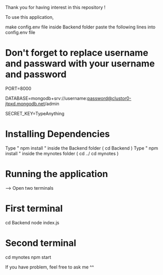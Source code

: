 Thank you for having interest in this repository !

To use this application,

make config.env file inside Backend folder
paste the following lines into config.env file

# Don't forget to replace username and passward with your username and password

PORT=8000

DATABASE=mongodb+srv://username:password@clustor0-jtpxd.mongodb.net/admin

SECRET_KEY=TypeAnything

# Installing Dependencies

Type " npm install " inside the Backend folder ( cd Backend )
Type " npm install " inside the mynotes folder ( cd ../ cd mynotes )

# Running the application

--> Open two terminals

# First terminal

cd Backend
node index.js

# Second terminal

cd mynotes
npm start

If you have problem, feel free to ask me ^^
